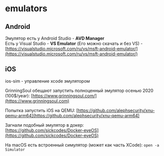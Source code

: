 # emulators

## Android

Эмулятор есть у Android Studio - **AVD Manager**\
Есть у Visual Studio - **VS Emulator** (Его можно скачать и без VS) - [https://visualstudio.microsoft.com/ru/vs/msft-android-emulator/](https://visualstudio.microsoft.com/ru/vs/msft-android-emulator/)

## iOS

ios-sim - управление xcode эмулятором

GrinningSoul обещают запустить полноценный эмулятор осенью 2020 (100$/year): [https://www.grinningsoul.com/](https://www.grinningsoul.com)

Попытка запустить iOS на QEMU: [https://github.com/alephsecurity/xnu-qemu-arm64](https://github.com/alephsecurity/xnu-qemu-arm64)

Загнали подобный эмулятор в докер: [https://github.com/sickcodes/Docker-eyeOS](https://github.com/sickcodes/Docker-eyeOS)

На macOS есть встроенный симулятор (может как часть XCode): `open -a Simulator`



